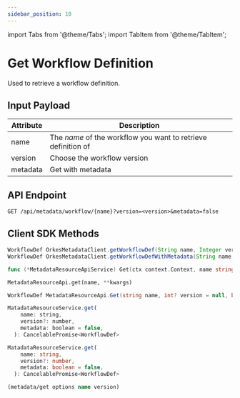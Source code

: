 ```yaml
---
sidebar_position: 10
---
```


import Tabs from '@theme/Tabs';
import TabItem from '@theme/TabItem';

# Get Workflow Definition

Used to retrieve a workflow definition.

## Input Payload

| Attribute | Description |
| --------- | -------------- |
| name      | The *name* of the workflow you want to retrieve definition of |
| version   | Choose the workflow version |
| metadata  | Get with metadata |

## API Endpoint

```
GET /api/metadata/workflow/{name}?version=<version>&metadata=false
```

## Client SDK Methods

<Tabs>
<TabItem value="Java" label="Java">

```java
WorkflowDef OrkesMetadataClient.getWorkflowDef(String name, Integer version)
WorkflowDef OrkesMetadataClient.getWorkflowDefWithMetadata(String name, Integer version) 
```

</TabItem>
<TabItem value="Golang" label="Golang">

```go
func (*MetadataResourceApiService) Get(ctx context.Context, name string, localVarOptionals *MetadataResourceApiGetOpts) (model.WorkflowDef, *http.Response, error)
```

</TabItem>
<TabItem value="Python" label="Python">

```python
MetadataResourceApi.get(name, **kwargs)
```

</TabItem>
<TabItem value="CSharp" label="CSharp">

```csharp
WorkflowDef MetadataResourceApi.Get(string name, int? version = null, bool? metadata = null);
```

</TabItem>
<TabItem value="Javascript" label="Javascript">

```javascript
MatadataResourceService.get(
    name: string,
    version?: number,
    metadata: boolean = false,
  ): CancelablePromise<WorkflowDef>
```

</TabItem>
<TabItem value="Typescript" label="Typescript">

```typescript
MatadataResourceService.get(
    name: string,
    version?: number,
    metadata: boolean = false,
  ): CancelablePromise<WorkflowDef>
```

</TabItem>
<TabItem value="Clojure" label="Clojure">

```clojure
(metadata/get options name version)
```

</TabItem>
</Tabs>
